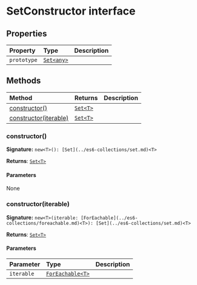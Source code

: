 # SetConstructor interface










## Properties

| Property	   | Type	| Description|
|:-------------|:-------|:-----------|
|`prototype`      | [`Set<any>`](../es6-collections/set.md) |  |




## Methods

| Method	   |  Returns	| Description|
|:-------------|:-------|:-----------|
|[constructor<T>()](#constructor<t>)      | [`Set<T>`](../es6-collections/set.md) |  |
|[constructor<T>(iterable)](#constructor<t>iterable)      | [`Set<T>`](../es6-collections/set.md) |  |




### constructor<T>()



**Signature:** ``new<T>(): [Set](../es6-collections/set.md)<T>``

**Returns**: [`Set<T>`](../es6-collections/set.md)



#### Parameters
None


### constructor<T>(iterable)



**Signature:** ``new<T>(iterable: [ForEachable](../es6-collections/foreachable.md)<T>): [Set](../es6-collections/set.md)<T>``

**Returns**: [`Set<T>`](../es6-collections/set.md)



#### Parameters


| Parameter	   | Type    | Description |
|:-------------|:---------------|:------------|
| `iterable`    | [`ForEachable<T>`](../es6-collections/foreachable.md) |  |

